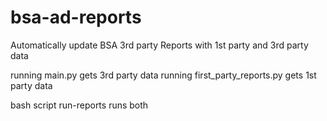 # bsa-ad-reports
Automatically update BSA 3rd party Reports with 1st party and 3rd party data

running main.py gets 3rd party data
running first_party_reports.py gets 1st party data

bash script run-reports runs both
